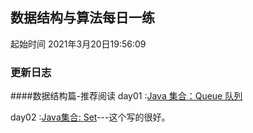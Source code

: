 
## 数据结构与算法每日一练
起始时间
2021年3月20日19:56:09

### 更新日志

####数据结构篇-推荐阅读
day01 :[Java 集合：Queue 队列](https://blog.csdn.net/u011240877/article/details/52860924)  

day02 :[Java集合: Set](https://www.jianshu.com/p/b48c47a42916)---这个写的很好。